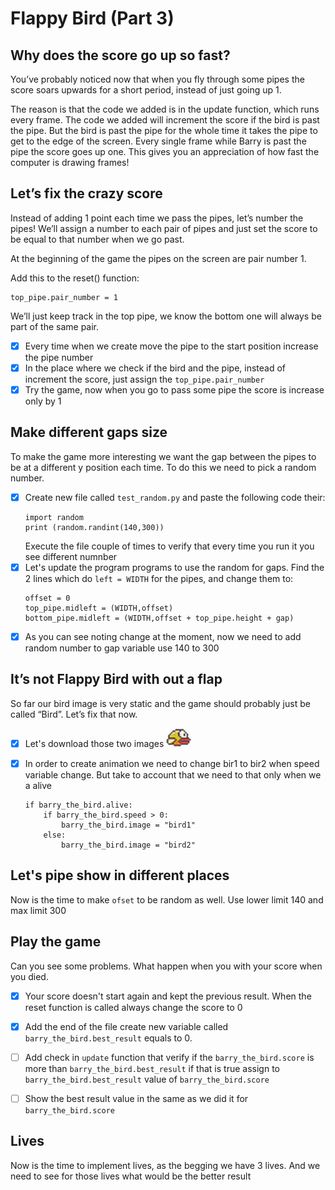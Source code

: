 # Flappy Bird (Part 3)
## Why does the score go up so fast?
You’ve probably noticed now that when you fly through some pipes 
the score soars upwards for a short period, instead of just going up 1.

The reason is that the code we added is in the update function, 
which runs every frame. The code we added will increment the score 
if the bird is past the pipe. But the bird is past the pipe for the whole 
time it takes the pipe to get to the edge of the screen. Every single frame 
while Barry is past the pipe the score goes up one. This gives you an appreciation of 
how fast the computer is drawing frames!

## Let’s fix the crazy score
Instead of adding 1 point each time we pass the pipes, 
let’s number the pipes! We’ll assign a number to each pair of pipes and just 
set the score to be equal to that number when we go past.

At the beginning of the game the pipes on the screen are pair number 1.

Add this to the reset() function:
```python3
top_pipe.pair_number = 1
```
We’ll just keep track in the top pipe, 
we know the bottom one will always be part of the same pair.

- [X] Every time when we create move the pipe to the start position increase the pipe number
- [X] In the place where we check if the bird and the pipe, instead of increment the score,
just assign the `top_pipe.pair_number`
- [X] Try the game, now when you go to pass some pipe the score is increase only by 1

## Make different gaps size
To make the game more interesting we want the gap between the pipes 
to be at a different y position each time. To do this we need to pick a random number.

- [X] Create new file called `test_random.py` and paste the following code their:
    ```python3
    import random
    print (random.randint(140,300))
    ```
  Execute the file couple of times to verify that every time you run it you see different numnber
-[X] Let's update the program programs to use the random for gaps.
    Find the 2 lines which do `left = WIDTH` for the pipes, and change them to:
    ```python3
    offset = 0
    top_pipe.midleft = (WIDTH,offset)
    bottom_pipe.midleft = (WIDTH,offset + top_pipe.height + gap)    
    ```  
-[X] As you can see noting change at the moment, now we need to add random number to gap variable use 140 to 300

## It’s not Flappy Bird with out a flap
So far our bird image is very static and the game should probably
 just be called “Bird”. Let’s fix that now.
 
-[X] Let's download those two images ![Bird dead](../lecture8/images/bird2.png)

-[X] In order to create animation we need to change bir1 to bir2 when speed variable change.
But take to account that we need to that only when we a alive
    ```python3
    if barry_the_bird.alive:
        if barry_the_bird.speed > 0:
            barry_the_bird.image = "bird1"
        else:
            barry_the_bird.image = "bird2"
    ```
## Let's pipe show in different places
Now is the time to make `ofset` to be random as well. Use lower limit 140 and max limit 300

## Play the game
Can you see some problems. What happen when you with your score when you died.
- [X] Your score doesn't start again and kept the previous result.
 When the reset function is called always change the  score to 0

- [X] Add the end of the file create new variable called `barry_the_bird.best_result` equals to 0.
- [ ] Add check in `update` function that verify if the `barry_the_bird.score` is more than `barry_the_bird.best_result` if that is true 
assign to `barry_the_bird.best_result` value of `barry_the_bird.score`
- [ ] Show the best result value in the same as we did it for `barry_the_bird.score`

## Lives
Now is the time to implement lives, as the begging we have 3 lives. 
And we need to see for those lives what would be the better result 

